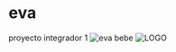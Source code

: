 # eva
proyecto integrador 1
![eva bebe](https://user-images.githubusercontent.com/80812074/223499556-a1ecc39c-d497-466a-ab3b-ea0190feebac.png)
![LOGO](https://user-images.githubusercontent.com/80812074/223499561-10e95333-0d12-4897-b8eb-28b82660352b.png)
